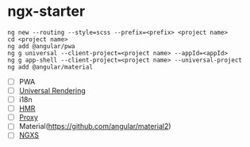# ngx-starter

```
ng new --routing --style=scss --prefix=<prefix> <project name>
cd <project name>
ng add @angular/pwa
ng g universal --client-project=<project name> --appId=<appId>
ng g app-shell --client-project=<project name> --universal-project
ng add @angular/material
```

- [ ] PWA
- [ ] [Universal Rendering](https://github.com/angular/angular-cli/wiki/stories-universal-rendering)
- [ ] i18n
- [ ] [HMR](https://github.com/angular/angular-cli/wiki/stories-configure-hmr)
- [ ] [Proxy](https://github.com/angular/angular-cli/wiki/stories-proxy)
- [ ] Material(https://github.com/angular/material2)
- [ ] [NGXS](https://github.com/ngxs/store)

